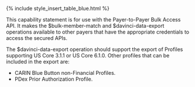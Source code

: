 

{% include style_insert_table_blue.html %}

This capability statement is for use with the Payer-to-Payer Bulk Access API.
It makes the $bulk-member-match and $davinci-data-export operations available to other payers that
have the appropriate credentials to access the secured APIs.

The $davinci-data-export operation should support the export of Profiles supporting US Core 3.1.1 or US Core 6.1.0.
Other profiles that can be included in the export are:
- CARIN Blue Button non-Financial Profiles.
- PDex Prior Authorization Profile.


